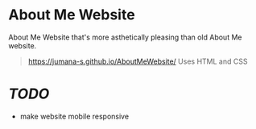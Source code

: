 # About Me Website
About Me Website that's more asthetically pleasing than old About Me website.  
> https://jumana-s.github.io/AboutMeWebsite/
> Uses HTML and CSS

# *TODO*
* make website mobile responsive
